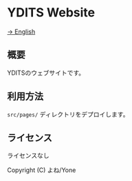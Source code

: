 # YDITS Website

[→ English](./README.md)

## 概要

YDITSのウェブサイトです。

## 利用方法

`src/pages/` ディレクトリをデプロイします。

## ライセンス

ライセンスなし

Copyright (C) よね/Yone
